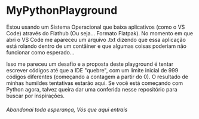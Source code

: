 <h1> MyPythonPlayground </h1>


Estou usando um Sistema Operacional que baixa aplicativos (como o VS Code) através do Flathub (Ou seja... Formato Flatpak). No momento em que abri o VS Code me apareceu um arquivo .txt dizendo que essa aplicação está rolando dentro de um contâiner e que algumas coisas poderiam não funcionar como esperado...

Isso me pareceu um desafio e a proposta deste playground é tentar escrever códigos até que a IDE "quebre", com um limite inicial de 999 códigos diferentes (começando a contagem a partir do 0). O resultado de minhas humildes tentativas estarão aqui. 
Se você está começando com Python agora, talvez queira dar uma conferida nesse repositório para buscar por inspirações. 

<h6> Abandonai toda esperança, Vós que aqui entrais </h6>
